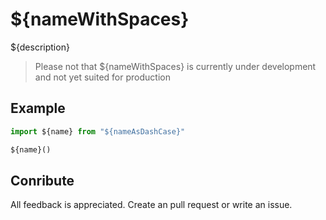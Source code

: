 # ${nameWithSpaces}

${description}

> Please not that ${nameWithSpaces} is currently under development and not yet suited for production

## Example



```js
import ${name} from "${nameAsDashCase}"

${name}()
```



## Conribute

All feedback is appreciated. Create an pull request or write an issue.
